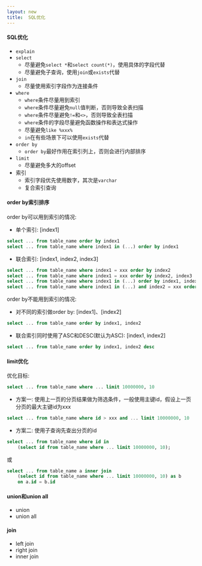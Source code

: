 ```yaml
---
layout: new
title:  SQL优化
---
```


#### SQL优化

* `explain`
* `select`
    * 尽量避免`select *`和`select count(*)`，使用具体的字段代替
    * 尽量避免子查询，使用`join`或`exists`代替
* `join`
    * 尽量使用索引字段作为连接条件
* `where`
    * `where`条件尽量用到索引
    * `where`条件尽量避免`null`值判断，否则导致全表扫描
    * `where`条件尽量避免`!=`和`<>`，否则导致全表扫描
    * `where`条件的字段尽量避免函数操作和表达式操作
    * 尽量避免`like %xxx%`
    * `in`在有些场景下可以使用`exists`代替
* `order by`
    * `order by`最好作用在索引列上，否则会进行内部排序
* `limit`
    * 尽量避免多大的offset
* 索引
    * 索引字段优先使用数字，其次是`varchar`
    * 复合索引查询

#### order by索引排序

order by可以用到索引的情况:

* 单个索引: [index1]

```sql
select ... from table_name order by index1
select ... from table_name where index1 in (...) order by index1
```

* 联合索引: [index1, index2, index3]

```sql
select ... from table_name where index1 = xxx order by index2
select ... from table_name where index1 = xxx order by index2, index3
select ... from table_name where index1 in (...) order by index1, index2, index3
select ... from table_name where index1 in (...) and index2 = xxx order by index1, index3
```

order by不能用到索引的情况:

* 对不同的索引做order by: [index1]、[index2]

```sql
select ... from table_name order by index1, index2
```

* 联合索引同时使用了ASC和DESC(默认为ASC): [index1, index2]

```sql
select ... from table_name order by index1, index2 desc
```

#### limit优化

优化目标:

```sql
select ... from table_name where ... limit 10000000, 10
```

* 方案一: 使用上一页的分页结果做为筛选条件，一般使用主键id，假设上一页分页的最大主键id为xxx

```sql
select ... from table_name where id > xxx and ... limit 10000000, 10
```

* 方案二: 使用子查询先查出分页的id

```sql
select ... from table_name where id in 
    (select id from table_name where ... limit 10000000, 10);
```

或

```sql
select ... from table_name a inner join 
    (select id from table_name where ... limit 10000000, 10) as b 
    on a.id = b.id
```

#### union和union all

* union
* union all

#### join

* left join
* right join
* inner join
